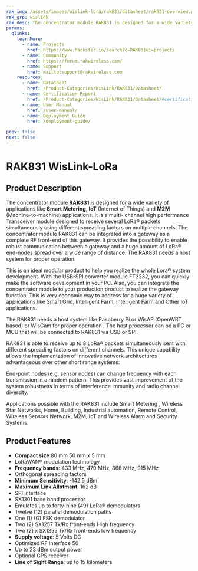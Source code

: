 ```yaml
---
rak_img: /assets/images/wislink-lora/rak831/datasheet/rak831-overview.png
rak_grp: wislink
rak_desc: The concentrator module RAK831 is designed for a wide variety of applications like Smart Metering, IoT (Internet of Things) and M2M(Machine-to-machine) applications.
params:
  qlinks:
    learnMore:
      - name: Projects
        href: https://www.hackster.io/search?q=RAK831&i=projects
      - name: Community
        href: https://forum.rakwireless.com/
      - name: Support
        href: mailto:support@rakwireless.com
    resources:
      - name: Datasheet
        href: /Product-Categories/WisLink/RAK831/Datasheet/
      - name: Certification Report
        href: /Product-Categories/WisLink/RAK831/Datasheet/#certification
      - name: User Manual
        href: /user-manual/
      - name: Deployment Guide
        href: /deployment-guide/

prev: false
next: false
---
```


# RAK831 WisLink-LoRa

<rk-img
  src="/assets/images/wislink-lora/rak831/datasheet/rak831-overview.png"
  width="50%"
  caption="RAK831 LPWAN Gateway"
/>

## Product Description

The concentrator module **RAK831** is designed for a wide variety of applications like **Smart Metering**, **IoT** (Internet of Things) and **M2M** (Machine-to-machine) applications. It is a multi- channel high performance Transceiver module designed to receive several LoRa® packets simultaneously using different spreading factors on multiple channels. The concentrator module RAK831 can be integrated into a gateway as a complete RF front-end of this gateway. It provides the possibility to enable robust communication between a gateway and a huge amount of LoRa® end-nodes spread over a wide range of distance. The RAK831 needs a host system for proper operation.

This is an ideal modular product to help you realize the whole Lora® system development. With the USB-SPI converter module FT2232, you can quickly make the software development in your PC. Also, you can integrate the concentrator module to your production product to realize the gateway function. This is very economic way to address for a huge variety of applications like Smart Grid, Intelligent Farm, intelligent Farm and Other IoT applications.

The RAK831 needs a host system like Raspberry Pi or WisAP (OpenWRT based) or WisCam for proper operation . The host processor can be a PC or MCU that will be connected to RAK831 via USB or SPI.

RAK831 is able to receive up to 8 LoRa® packets simultaneously sent with different spreading factors on different channels. This unique capability allows the implementation of innovative network architectures advantageous over other short range systems:

End-point nodes (e.g. sensor nodes) can change frequency with each transmission in a random pattern. This provides vast improvement of the system robustness in terms of interference immunity and radio channel diversity.

Applications possible with the RAK831 include Smart Metering , Wireless Star Networks, Home, Building, Industrial automation, Remote Control, Wireless Sensors Network, M2M, IoT and Wireless Alarm and Security Systems.

<rk-btn
  src="../Quickstart/"
  label="Get Started with RAK831 WisLink-LoRa"
/>

<rk-quick-links :params="$frontmatter.params.qlinks" />

## Product Features

- **Compact size** 80 mm 50 mm x 5 mm
- LoRaWAN® modulation technology
- **Frequency bands**: 433 MHz, 470 MHz, 868 MHz, 915 MHz
- Orthogonal spreading factors
- **Minimum Sensitivity**: -142.5 dBm
- **Maximum Link Allotment**: 162 dB
- SPI interface
- SX1301 base band processor
- Emulates up to forty-nine (49) LoRa® demodulators
- Twelve (12) parallel demodulation paths
- One (1) (G) FSK demodulator
- Two (2) SX1257 Tx/Rx front-ends High frequency
- Two (2) x SX1255 Tx/Rx front-ends low frequency
- **Supply voltage**: 5 Volts DC
- Optimized RF Interface 50
- Up to 23 dBm output power
- Optional GPS receiver
- **Line of Sight Range**: up to 15 kilometers

<rk-btn
  src="https://store.rakwireless.com/products/rak831-gateway-module"
  label="Buy a RAK831 WisLink-LoRa"
  _blank
/>
